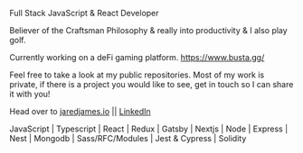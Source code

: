 Full Stack JavaScript & React Developer

Believer of the Craftsman Philosophy & really into productivity & I also play golf.

Currently working on a deFi gaming platform. https://www.busta.gg/

Feel free to take a look at my public repositories. Most of my work is private, if there is a project you would like to see, get in touch so I can share it with you!

Head over to [jaredjames.io](https://www.jaredjames.io/) || [LinkedIn](https://www.linkedin.com/in/jaredjames123/)

JavaScript | Typescript | React | Redux | Gatsby | Nextjs | Node | Express | Nest | Mongodb | Sass/RFC/Modules | Jest & Cypress | Solidity

</div>
